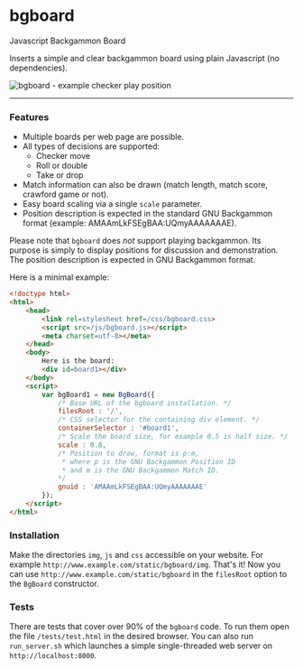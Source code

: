 # bgboard

Javascript Backgammon Board

Inserts a simple and clear backgammon board using plain Javascript
(no dependencies).

![bgboard - example checker play position](http://i.imgur.com/GpQU9hE.png)

---

### Features

* Multiple boards per web page are possible.
* All types of decisions are supported:
	* Checker move
	* Roll or double
	* Take or drop
* Match information can also be drawn (match length, match score, crawford game or not).
* Easy board scaling via a single `scale` parameter.
* Position description is expected in the standard GNU Backgammon format (example: AMAAmLkFSEgBAA:UQmyAAAAAAAE).

Please note that `bgboard` does *not* support playing backgammon. Its purpose is simply to display
positions for discussion and demonstration. The position description
is expected in GNU Backgammon format.

Here is a minimal example:

```html
<!doctype html>
<html>
	<head>
		<link rel=stylesheet href=/css/bgboard.css>
		<script src=/js/bgboard.js></script>
		<meta charset=utf-8></meta>
	</head>
	<body>
		Here is the board:
		<div id=board1></div>
	</body>
	<script>
		var bgBoard1 = new BgBoard({
			/* Base URL of the bgboard installation. */
			filesRoot : '/',
			/* CSS selector for the containing div element. */
			containerSelector : '#board1',
			/* Scale the board size, for example 0.5 is half size. */
			scale : 0.8,
			/* Position to draw, format is p:m,
			 * where p is the GNU Backgammon Position ID
			 * and m is the GNU Backgammon Match ID.
			*/
			gnuid :	'AMAAmLkFSEgBAA:UQmyAAAAAAAE'
		});
	</script>
</html>
```

### Installation

Make the directories `img`, `js` and `css` accessible on your website. For example `http://www.example.com/static/bgboard/img`. That's it! Now you can use `http://www.example.com/static/bgboard` in the `filesRoot` option to the `BgBoard` constructor.

### Tests

There are tests that cover over 90% of the `bgboard` code. To run them open the file `/tests/test.html` in the desired browser. You can also run `run_server.sh` which launches a simple single-threaded web server on `http://localhost:8000`.
